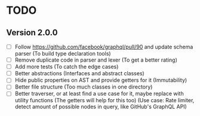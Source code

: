 # TODO

## Version 2.0.0

* [ ] Follow https://github.com/facebook/graphql/pull/90 and update schema parser (To build type declaration tools)
* [ ] Remove duplicate code in parser and lexer (To get a better rating)
* [ ] Add more tests (To catch the edge cases)
* [ ] Better abstractions (Interfaces and abstract classes)
* [ ] Hide public properties on AST and provide getters for it (Immutability)
* [ ] Better file structure (Too much classes in one directory)
* [ ] Better traverser, or at least find a use case for it, maybe replace with utility functions (The getters will help for this too) (Use case: Rate limiter, detect amount of possible nodes in query, like GitHub's GraphQL API)
